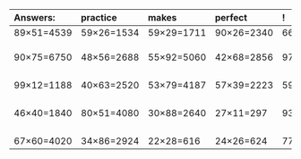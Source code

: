 | Answers: | practice | makes | perfect | ! |
| :--- | :--- | :--- | :--- | :--- |
| 89×51=4539 | 59×26=1534 | 59×29=1711 | 90×26=2340 | 66×19=1254 | 
|   |   |   |   |   | 
|   |   |   |   |   | 
|   |   |   |   |   | 
| 90×75=6750 | 48×56=2688 | 55×92=5060 | 42×68=2856 | 97×23=2231 | 
|   |   |   |   |   | 
|   |   |   |   |   | 
|   |   |   |   |   | 
|   |   |   |   |   | 
| 99×12=1188 | 40×63=2520 | 53×79=4187 | 57×39=2223 | 59×42=2478 | 
|   |   |   |   |   | 
|   |   |   |   |   | 
|   |   |   |   |   | 
|   |   |   |   |   | 
| 46×40=1840 | 80×51=4080 | 30×88=2640 | 27×11=297 | 93×98=9114 | 
|   |   |   |   |   | 
|   |   |   |   |   | 
|   |   |   |   |   | 
|   |   |   |   |   | 
| 67×60=4020 | 34×86=2924 | 22×28=616 | 24×26=624 | 77×61=4697 | 
